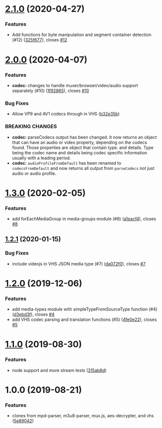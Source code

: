 <a name="2.1.0"></a>
# [2.1.0](https://github.com/videojs/stream/compare/v2.0.0...v2.1.0) (2020-04-27)

### Features

* Add functions for byte manipulation and segment container detection (#12) ([325f677](https://github.com/videojs/stream/commit/325f677)), closes [#12](https://github.com/videojs/stream/issues/12)

<a name="2.0.0"></a>
# [2.0.0](https://github.com/videojs/stream/compare/v1.3.0...v2.0.0) (2020-04-07)

### Features

* **codec:** changes to handle muxer/browser/video/audio support separately (#10) ([1f92865](https://github.com/videojs/stream/commit/1f92865)), closes [#10](https://github.com/videojs/stream/issues/10)

### Bug Fixes

* Allow VP9 and AV1 codecs through in VHS ([b32e35b](https://github.com/videojs/stream/commit/b32e35b))


### BREAKING CHANGES

* **codec:** parseCodecs output has been changed. It now returns an object that can have an audio or video property, depending on the codecs found. Those properties are object that contain type. and details. Type being the codec name and details being codec specific information usually with a leading period.
* **codec:** `audioProfileFromDefault` has been renamed to `codecsFromDefault` and now returns all output from `parseCodecs` not just audio or audio profile.

<a name="1.3.0"></a>
# [1.3.0](https://github.com/videojs/vhs-utils/compare/v1.2.1...v1.3.0) (2020-02-05)

### Features

* add forEachMediaGroup in media-groups module (#8) ([a1eacf4](https://github.com/videojs/vhs-utils/commit/a1eacf4)), closes [#8](https://github.com/videojs/vhs-utils/issues/8)

<a name="1.2.1"></a>
## [1.2.1](https://github.com/videojs/vhs-utils/compare/v1.2.0...v1.2.1) (2020-01-15)

### Bug Fixes

* include videojs in VHS JSON media type (#7) ([da072f0](https://github.com/videojs/vhs-utils/commit/da072f0)), closes [#7](https://github.com/videojs/vhs-utils/issues/7)

<a name="1.2.0"></a>
# [1.2.0](https://github.com/videojs/vhs-utils/compare/v1.1.0...v1.2.0) (2019-12-06)

### Features

* add media-types module with simpleTypeFromSourceType function (#4) ([d3ebd3f](https://github.com/videojs/vhs-utils/commit/d3ebd3f)), closes [#4](https://github.com/videojs/vhs-utils/issues/4)
* add VHS codec parsing and translation functions (#5) ([4fe0e22](https://github.com/videojs/vhs-utils/commit/4fe0e22)), closes [#5](https://github.com/videojs/vhs-utils/issues/5)

<a name="1.1.0"></a>
# [1.1.0](https://github.com/videojs/stream/compare/v1.0.0...v1.1.0) (2019-08-30)

### Features

* node support and more stream tests ([315ab8d](https://github.com/videojs/stream/commit/315ab8d))

<a name="1.0.0"></a>
# 1.0.0 (2019-08-21)

### Features

* clones from mpd-parser, m3u8-parser, mux.js, aes-decrypter, and vhs ([5e89042](https://github.com/videojs/stream/commit/5e89042))

